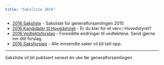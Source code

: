 ```yaml
---
title: "Saksliste 2016"
---
```


* [2016 Saksliste](/wiki/online/generalforsamlingen/2016/saksliste) - Saksliste for generalforsamlingen 2015
* [2016 Kandidater til Hovedstyret](/wiki/online/generalforsamlingen/2016/valg) - Er du klar for et verv i Hovedstyret?
* [2016 Vedtektsforslag](/wiki/online/generalforsamlingen/2016/vedtekstforslag) - Foreslåtte endringer til vedtektene. Send gjerne inn ditt forslag.
* [2016 Saksforslag](/wiki/online/generalforsamlingen/2016/saksforslag) - Alle innsendte saker vil bli tatt opp.

---
Saksliste vil bli publisert senest én uke før generalforsamlingen